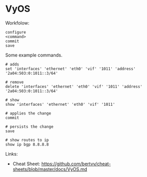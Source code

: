 # VyOS

Workfolow:

```shell
configure
<command>
commit
save
```

Some example commands.

```shell
# adds
set 'interfaces' 'ethernet' 'eth0' 'vif' '1011' 'address' '2a04:503:0:1011::3/64'

# remove
delete 'interfaces' 'ethernet' 'eth0' 'vif' '1011' 'address' '2a04:503:0:1011::3/64'

# show
show 'interfaces' 'ethernet' 'eth0' 'vif' '1011'

# applies the change
commit

# persists the change
save

# show routes to ip
show ip bgp 8.8.8.8
```

Links:

* Cheat Sheet: https://github.com/bertvv/cheat-sheets/blob/master/docs/VyOS.md

